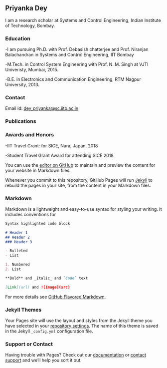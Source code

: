 ## Priyanka Dey

I am a research scholar at Systems and Control Engineering, Indian Institute of Technology, Bombay.

### Education
-I am pursuing Ph.D. with Prof. Debasish chatterjee and Prof. Niranjan Balachandran in Systems and Control Engineering, IIT Bombay

-M.Tech. in Control System Engineering with Prof. N. M. Singh at VJTI Univeristy, Mumbai, 2015.

-B.E. in Electronics and Communication Engineering, RTM Nagpur University, 2013.

### Contact
Email id: dey_priyanka@sc.iitb.ac.in

### Publications

### Awards and Honors
-IIT Travel Grant: for SICE, Nara, Japan, 2018

-Student Travel Grant Award for attending SICE 2018

You can use the [editor on GitHub](https://github.com/PriyankaDey18/PriyankaDey.github.io/edit/gh-pages/index.md) to maintain and preview the content for your website in Markdown files.

Whenever you commit to this repository, GitHub Pages will run [Jekyll](https://jekyllrb.com/) to rebuild the pages in your site, from the content in your Markdown files.

### Markdown

Markdown is a lightweight and easy-to-use syntax for styling your writing. It includes conventions for

```markdown
Syntax highlighted code block

# Header 1
## Header 2
### Header 3

- Bulleted
- List

1. Numbered
2. List

**Bold** and _Italic_ and `Code` text

[Link](url) and ![Image](src)
```

For more details see [GitHub Flavored Markdown](https://guides.github.com/features/mastering-markdown/).

### Jekyll Themes

Your Pages site will use the layout and styles from the Jekyll theme you have selected in your [repository settings](https://github.com/PriyankaDey18/PriyankaDey.github.io/settings/pages). The name of this theme is saved in the Jekyll `_config.yml` configuration file.

### Support or Contact

Having trouble with Pages? Check out our [documentation](https://docs.github.com/categories/github-pages-basics/) or [contact support](https://support.github.com/contact) and we’ll help you sort it out.
